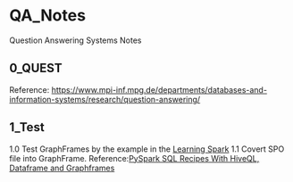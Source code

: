 # QA_Notes
  Question Answering Systems Notes
## 0_QUEST
  Reference: https://www.mpi-inf.mpg.de/departments/databases-and-information-systems/research/question-answering/
## 1_Test
  1.0 Test GraphFrames by the example in the [Learning Spark](https://github.com/BraveJean/QA_Notes/tree/master/2_Book)
  1.1 Covert SPO file into GraphFrame. Reference:[PySpark SQL Recipes With HiveQL, Dataframe and Graphframes](https://github.com/BraveJean/QA_Notes/tree/master/2_Book)
